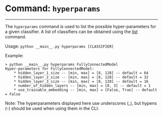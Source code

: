 # Command: `hyperparams`

---

The `hyperparams` command is used to list the possible hyper-parameters 
for a given classifier. A list of classifiers can be obtained using the 
[list](./list.md) command.

Usage: `python __main__.py hyperparams [CLASSIFIER]`

Example:
``` 
> python __main__.py hyperparams FullyConnectedModel
Hyper-parameters for FullyConnectedModel:
	* hidden_layer_1_size -- [min, max] = [8, 128] -- default = 64
	* hidden_layer_2_size -- [min, max] = [8, 128] -- default = 32
	* hidden_layer_3_size -- [min, max] = [8, 128] -- default = 16
	* number_of_hidden_layers -- [min, max] = [0, 3] -- default = 1
	* use_trainable_embedding -- [min, max] = [False, True] -- default = False
```

Note: The hyperparameters displayed here use underscores (_), but hypens (-)
should be used when using them in the CLI.